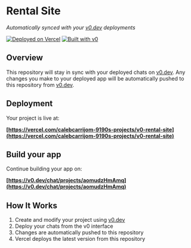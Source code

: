 # Rental Site

*Automatically synced with your [v0.dev](https://v0.dev) deployments*

[![Deployed on Vercel](https://img.shields.io/badge/Deployed%20on-Vercel-black?style=for-the-badge&logo=vercel)](https://vercel.com/calebcarrijom-9190s-projects/v0-rental-site)
[![Built with v0](https://img.shields.io/badge/Built%20with-v0.dev-black?style=for-the-badge)](https://v0.dev/chat/projects/aomudzHmAmq)

## Overview

This repository will stay in sync with your deployed chats on [v0.dev](https://v0.dev).
Any changes you make to your deployed app will be automatically pushed to this repository from [v0.dev](https://v0.dev).

## Deployment

Your project is live at:

**[https://vercel.com/calebcarrijom-9190s-projects/v0-rental-site](https://vercel.com/calebcarrijom-9190s-projects/v0-rental-site)**

## Build your app

Continue building your app on:

**[https://v0.dev/chat/projects/aomudzHmAmq](https://v0.dev/chat/projects/aomudzHmAmq)**

## How It Works

1. Create and modify your project using [v0.dev](https://v0.dev)
2. Deploy your chats from the v0 interface
3. Changes are automatically pushed to this repository
4. Vercel deploys the latest version from this repository
